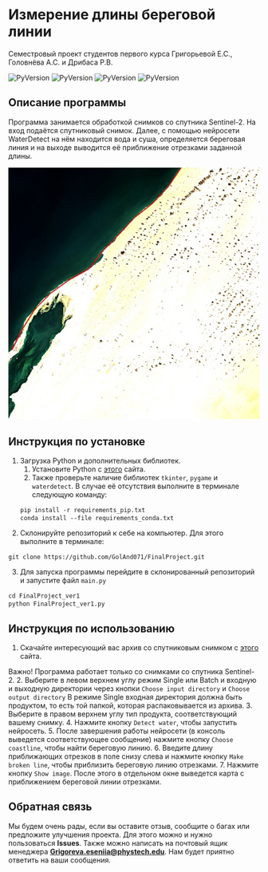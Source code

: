 # Измерение длины береговой линии

Семестровый проект студентов первого курса Григорьевой Е.С., Головнёва А.С. и Дрибаса Р.В.

![PyVersion](https://img.shields.io/badge/python-3.7%2B-brightgreen) ![PyVersion](https://img.shields.io/badge/pygame-2.0%2B-brightgreen) ![PyVersion](https://img.shields.io/badge/waterdetect-1.5.11-brightgreen) ![PyVersion](https://img.shields.io/badge/tkinter-8.5-brightgreen)

## Описание программы

Программа занимается обработкой снимков со спутника Sentinel-2. На вход подаётся спутниковый снимок. Далее, с помощью нейросети WaterDetect на нём находится вода и суша, определяется береговая линия и на выходе выводится её приближение отрезками заданной длины.

![img](final_image.jpg)

## Инструкция по установке

1. Загрузка Python и дополнительных библиотек.
    1. Установите Python с [этого](https://www.python.org/downloads/) сайта.
    2. Также проверьте наличие библиотек `tkinter`, `pygame` и `waterdetect`. В случае её отсутствия выполните в терминале следующую команду:
    ```
   pip install -r requirements_pip.txt
   conda install --file requirements_conda.txt
    ```
2. Склонируйте репозиторий к себе на компьютер. Для этого выполните в терминале:
```
git clone https://github.com/GolAnd071/FinalProject.git
```
3. Для запуска программы перейдите в склонированный репозиторий и запустите файл `main.py`
```
cd FinalProject_ver1
python FinalProject_ver1.py
```

## Инструкция по использованию

1. Скачайте интересующий вас архив со спутниковым снимком с [этого](https://scihub.copernicus.eu/) сайта.

Важно! Программа работает только со снимками со спутника Sentinel-2.
2. Выберите в левом верхнем углу режим Single или Batch и входную и выходную директории через кнопки `Choose input directory` и `Choose output directory`
В режиме Single входная директория должна быть продуктом, то есть той папкой, которая распаковывается из архива.
3. Выберите в правом верхнем углу тип продукта, соответствующий вашему снимку.
4. Нажмите кнопку `Detect water`, чтобы запустить нейросеть.
5. После завершения работы нейросети (в консоль выведется соответствующее сообщение) нажмите кнопку `Choose coastline`, чтобы найти береговую линию.
6. Введите длину приближающих отрезков в поле снизу слева и нажмите кнопку `Make broken line`, чтобы приблизить береговую линию отрезками.
7. Нажмите кнопку `Show image`. После этого в отдельном окне выведется карта с приближением береговой линии отрезками.


## Обратная связь

Мы будем очень рады, если вы оставите отзыв, сообщите о багах или предложите улучшения проекта. Для этого можно и нужно пользоваться **Issues**. Также можно написать на почтовый ящик менеджера **Grigoreva.eseniia@phystech.edu**. Нам будет приятно ответить на ваши сообщения.
